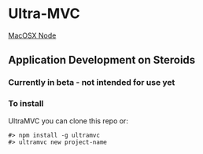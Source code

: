 Ultra-MVC
========

[MacOSX Node](https://github.com/DataHerder/ultramvc-cli)

Application Development on Steroids
-----------------------------------

### Currently in beta - not intended for use yet


### To install

UltraMVC you can clone this repo or:

```
#> npm install -g ultramvc
#> ultramvc new project-name
```